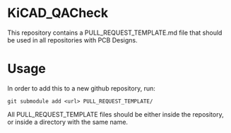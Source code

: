 # KiCAD_QACheck
This repository contains a PULL_REQUEST_TEMPLATE.md file that should be used in all repositories with PCB Designs.

# Usage

In order to add this to a new github repository, run:

`git submodule add <url> PULL_REQUEST_TEMPLATE/`

All PULL_REQUEST_TEMPLATE files should be either inside the repository, or inside a directory with the same name.
